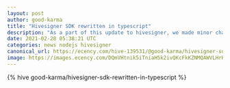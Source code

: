 ```yaml
---
layout: post
author: good-karma
title: "Hivesigner SDK rewritten in typescript"
description: "As a part of this update to hivesigner, we made minor changes into hive-uri package as well, which removes dependencies to old dsteem library."
date: 2021-02-28 05:38:21 UTC
categories: news nodejs hivesigner
canonical_url: https://ecency.com/hive-139531/@good-karma/hivesigner-sdk-rewritten-in-typescript
image: https://images.ecency.com/DQmVHtnik5iTniaH5k2ivQKcFkKZNMQAWVLHrKY5QtNcrhw/image.png
---
```

{% hive good-karma/hivesigner-sdk-rewritten-in-typescript %}
